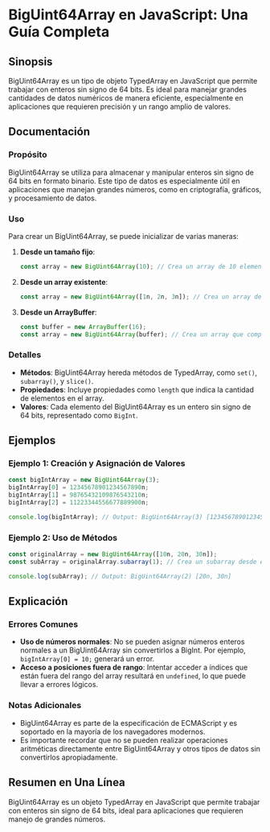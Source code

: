 <!--
Meta Description: # BigUint64Array en JavaScript: Una Guía Completa ## Sinopsis BigUint64Array es un tipo de objeto TypedArray en JavaScript que permite trabajar con en...
Meta Keywords: biguint64array, que, array, javascript, const
-->

# BigUint64Array en JavaScript: Una Guía Completa

## Sinopsis
BigUint64Array es un tipo de objeto TypedArray en JavaScript que permite trabajar con enteros sin signo de 64 bits. Es ideal para manejar grandes cantidades de datos numéricos de manera eficiente, especialmente en aplicaciones que requieren precisión y un rango amplio de valores.

## Documentación
### Propósito
BigUint64Array se utiliza para almacenar y manipular enteros sin signo de 64 bits en formato binario. Este tipo de datos es especialmente útil en aplicaciones que manejan grandes números, como en criptografía, gráficos, y procesamiento de datos.

### Uso
Para crear un BigUint64Array, se puede inicializar de varias maneras:

1. **Desde un tamaño fijo**: 
   ```javascript
   const array = new BigUint64Array(10); // Crea un array de 10 elementos
   ```

2. **Desde un array existente**:
   ```javascript
   const array = new BigUint64Array([1n, 2n, 3n]); // Crea un array desde un array de BigInts
   ```

3. **Desde un ArrayBuffer**:
   ```javascript
   const buffer = new ArrayBuffer(16);
   const array = new BigUint64Array(buffer); // Crea un array que comparte el buffer
   ```

### Detalles
- **Métodos**: BigUint64Array hereda métodos de TypedArray, como `set()`, `subarray()`, y `slice()`.
- **Propiedades**: Incluye propiedades como `length` que indica la cantidad de elementos en el array.
- **Valores**: Cada elemento del BigUint64Array es un entero sin signo de 64 bits, representado como `BigInt`.

## Ejemplos
### Ejemplo 1: Creación y Asignación de Valores
```javascript
const bigIntArray = new BigUint64Array(3);
bigIntArray[0] = 12345678901234567890n;
bigIntArray[1] = 98765432109876543210n;
bigIntArray[2] = 11223344556677889900n;

console.log(bigIntArray); // Output: BigUint64Array(3) [12345678901234567890n, 98765432109876543210n, 11223344556677889900n]
```

### Ejemplo 2: Uso de Métodos
```javascript
const originalArray = new BigUint64Array([10n, 20n, 30n]);
const subArray = originalArray.subarray(1); // Crea un subarray desde el índice 1

console.log(subArray); // Output: BigUint64Array(2) [20n, 30n]
```

## Explicación
### Errores Comunes
- **Uso de números normales**: No se pueden asignar números enteros normales a un BigUint64Array sin convertirlos a BigInt. Por ejemplo, `bigIntArray[0] = 10;` generará un error.
- **Acceso a posiciones fuera de rango**: Intentar acceder a índices que están fuera del rango del array resultará en `undefined`, lo que puede llevar a errores lógicos.

### Notas Adicionales
- BigUint64Array es parte de la especificación de ECMAScript y es soportado en la mayoría de los navegadores modernos.
- Es importante recordar que no se pueden realizar operaciones aritméticas directamente entre BigUint64Array y otros tipos de datos sin convertirlos apropiadamente.

## Resumen en Una Línea
BigUint64Array es un objeto TypedArray en JavaScript que permite trabajar con enteros sin signo de 64 bits, ideal para aplicaciones que requieren manejo de grandes números.